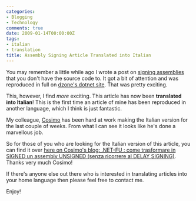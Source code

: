 ```yaml
---
categories:
- Blogging
- Technology
comments: true
date: 2009-01-14T00:00:00Z
tags:
- italian
- translation
title: Assembly Signing Article Translated into Italian
---
```


You may remember a little while ago I wrote a post on <a href="/posts/net-fu-signing-an-unsigned-assembly-without-delay-signing/" title=".NET-fu: Signing an Unsigned Assembly (without Delay Signing)">signing assemblies</a> that you don't have the source code to. It got a bit of attention and was reproduced in full on <a href="http://dotnet.dzone.com/news/net-fu-zero-delay-signing-of-a" title=".NET-Fu: Zero Delay Signing Of An Unsigned Assembly">dzone's dotnet site</a>. That was pretty exciting.

This, however, I find <em>more</em> exciting. This article has now been <strong>translated into Italian</strong>! This is the first time an article of mine has been reproduced in another language, which I think is just fantastic.

My colleague, <a href="http://www.otherbit.com/modules/blog/" title="otherbit - New Media & Software">Cosimo</a> has been hard at work making the Italian version for the last couple of weeks. From what I can see it looks like he's done a marvellous job.

So for those of you who are looking for the Italian version of this article, you can find it over <a href="http://www.otherbit.com/modules/blog/BlogContent.aspx?ID=174" title=".NET-FU : come trasformare in SIGNED un assembly UNSIGNED (senza ricorrere al DELAY SIGNING)">here on Cosimo's blog: .NET-FU : come trasformare in SIGNED un assembly UNSIGNED (senza ricorrere al DELAY SIGNING)</a>. Thanks very much Cosimo!

If there's anyone else out there who is interested in translating articles into your home language then please feel free to contact me.

Enjoy!
